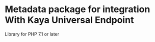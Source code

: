 Metadata package for integration With Kaya Universal Endpoint
=========
Library for PHP 7.1 or later